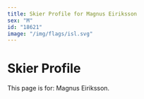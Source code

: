 ```yaml
---
title: Skier Profile for Magnus Eiriksson
sex: "M"
id: "18621"
image: "/img/flags/isl.svg" 
---
```


# Skier Profile

This page is for: Magnus Eiriksson.
    